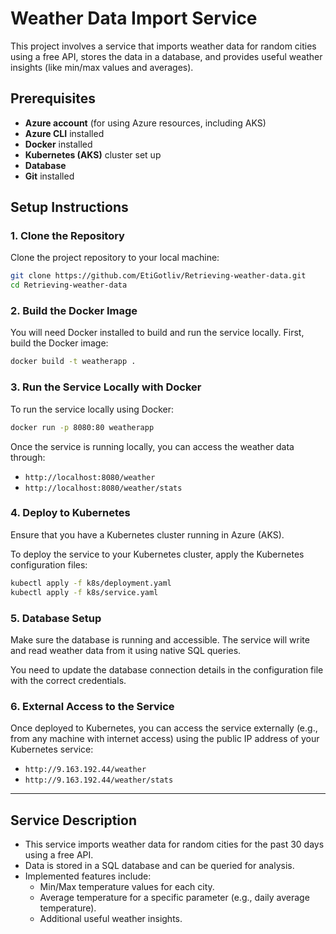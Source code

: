 # Weather Data Import Service

This project involves a service that imports weather data for random cities using a free API, stores the data in a database, and provides useful weather insights (like min/max values and averages).

## Prerequisites

- **Azure account** (for using Azure resources, including AKS)
- **Azure CLI** installed
- **Docker** installed
- **Kubernetes (AKS)** cluster set up
- **Database** 
- **Git** installed

## Setup Instructions

### 1. Clone the Repository

Clone the project repository to your local machine:
```bash
git clone https://github.com/EtiGotliv/Retrieving-weather-data.git
cd Retrieving-weather-data
```

### 2. Build the Docker Image

You will need Docker installed to build and run the service locally. First, build the Docker image:
```bash
docker build -t weatherapp .
```

### 3. Run the Service Locally with Docker

To run the service locally using Docker:
```bash
docker run -p 8080:80 weatherapp 
```

Once the service is running locally, you can access the weather data through:
- `http://localhost:8080/weather`
- `http://localhost:8080/weather/stats`

### 4. Deploy to Kubernetes

Ensure that you have a Kubernetes cluster running in Azure (AKS).

To deploy the service to your Kubernetes cluster, apply the Kubernetes configuration files:
```bash
kubectl apply -f k8s/deployment.yaml
kubectl apply -f k8s/service.yaml
```

### 5. Database Setup

Make sure the database is running and accessible. The service will write and read weather data from it using native SQL queries.

You need to update the database connection details in the configuration file with the correct credentials.

### 6. External Access to the Service

Once deployed to Kubernetes, you can access the service externally (e.g., from any machine with internet access) using the public IP address of your Kubernetes service:
- `http://9.163.192.44/weather`
- `http://9.163.192.44/weather/stats`


---

## Service Description

- This service imports weather data for random cities for the past 30 days using a free API.
- Data is stored in a SQL database and can be queried for analysis.
- Implemented features include:
  - Min/Max temperature values for each city.
  - Average temperature for a specific parameter (e.g., daily average temperature).
  - Additional useful weather insights.



